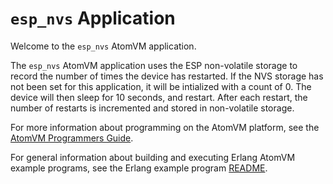 # `esp_nvs` Application

Welcome to the `esp_nvs` AtomVM application.

The `esp_nvs` AtomVM application uses the ESP non-volatile storage to record the number of times the device has restarted.  If the NVS storage has not been set for this application, it will be intialized with a count of 0.  The device will then sleep for 10 seconds, and restart.  After each restart, the number of restarts is incremented and stored in non-volatile storage.

For more information about programming on the AtomVM platform, see the [AtomVM Programmers Guide](https://www.atomvm.net/doc/master/programmers-guide.html).

For general information about building and executing Erlang AtomVM example programs, see the Erlang example program [README](../README.md).
